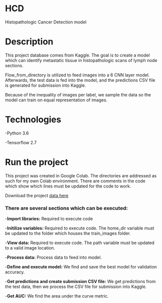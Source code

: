 # HCD

Histopathologic Cancer Detection model

# Description 
This project database comes from Kaggle. The goal is to create a model which can identify metastatic tissue in histopathologic scans of lymph node sections.

Flow_from_directory is utilized to feed images into a 6 CNN layer model. Afterwards, the test data is fed into the model, and the predictions CSV file is generated for submission into Kaggle.

Because of the inequality of images per label, we sample the data so the model can train on equal representation of images.

# Technologies 
-Python 3.6

-Tensorflow 2.7

# Run the project
This project was created in Google Colab. The directories are addressed as such for my own Colab environment. There are comments in the code which show which lines must be updated for the code to work.

Download the project [data here](https://www.kaggle.com/c/histopathologic-cancer-detection/data)

### There are several sections which can be executed:
-**Import libraries:** Required to execute code

-**Initilize variables:**  Required to execute code. The home_dir variable must be updated to the folder which houses the train_images folder.

-**View data:** Required to execute code. The path variable must be updated to a valid image location.

-**Process data:** Process data to feed into model.

-**Define and execute model:** We find and save the best model for validation accuracy.

-**Get predictions and create submission CSV file:** We get predictions from the test data, then we process the CSV file for submission into Kaggle.

-**Get AUC:** We find the area under the curve metric.


